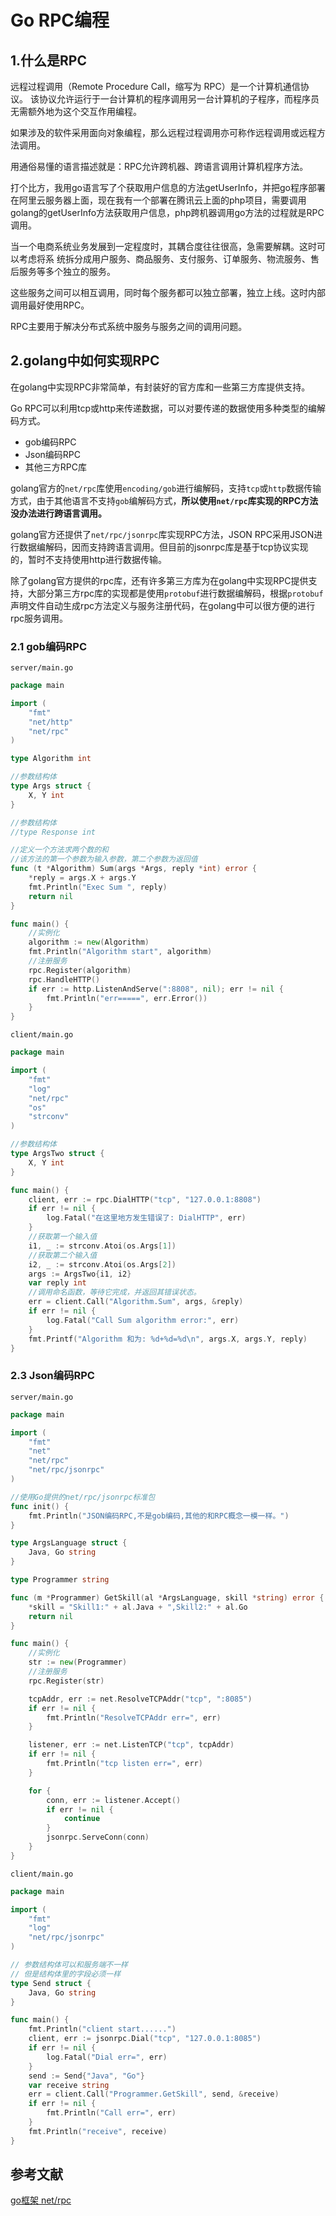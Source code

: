 # Go RPC编程

## 1.什么是RPC

远程过程调用（Remote Procedure Call，缩写为 RPC）是一个计算机通信协议。
该协议允许运行于一台计算机的程序调用另一台计算机的子程序，而程序员无需额外地为这个交互作用编程。 

如果涉及的软件采用面向对象编程，那么远程过程调用亦可称作远程调用或远程方法调用。



用通俗易懂的语言描述就是：RPC允许跨机器、跨语言调用计算机程序方法。


打个比方，我用go语言写了个获取用户信息的方法getUserInfo，并把go程序部署在阿里云服务器上面，现在我有一个部署在腾讯云上面的php项目，需要调用golang的getUserInfo方法获取用户信息，php跨机器调用go方法的过程就是RPC调用。


当一个电商系统业务发展到一定程度时，其耦合度往往很高，急需要解耦。这时可以考虑将系
统拆分成用户服务、商品服务、支付服务、订单服务、物流服务、售后服务等多个独立的服务。

这些服务之间可以相互调用，同时每个服务都可以独立部署，独立上线。这时内部调用最好使用RPC。


RPC主要用于解决分布式系统中服务与服务之间的调用问题。




## 2.golang中如何实现RPC

在golang中实现RPC非常简单，有封装好的官方库和一些第三方库提供支持。

Go RPC可以利用tcp或http来传递数据，可以对要传递的数据使用多种类型的编解码方式。

- gob编码RPC
- Json编码RPC
- 其他三方RPC库

golang官方的`net/rpc`库使用`encoding/gob`进行编解码，支持`tcp`或`http`数据传输方式，由于其他语言不支持`gob`编解码方式，**所以使用`net/rpc`库实现的RPC方法没办法进行跨语言调用。**


golang官方还提供了`net/rpc/jsonrpc`库实现RPC方法，JSON RPC采用JSON进行数据编解码，因而支持跨语言调用。但目前的jsonrpc库是基于tcp协议实现的，暂时不支持使用http进行数据传输。


除了golang官方提供的rpc库，还有许多第三方库为在golang中实现RPC提供支持，大部分第三方rpc库的实现都是使用`protobuf`进行数据编解码，根据`protobuf`声明文件自动生成rpc方法定义与服务注册代码，在golang中可以很方便的进行rpc服务调用。



### 2.1 gob编码RPC

`server/main.go`

```go
package main

import (
	"fmt"
	"net/http"
	"net/rpc"
)

type Algorithm int

//参数结构体
type Args struct {
	X, Y int
}

//参数结构体
//type Response int

//定义一个方法求两个数的和
//该方法的第一个参数为输入参数，第二个参数为返回值
func (t *Algorithm) Sum(args *Args, reply *int) error {
	*reply = args.X + args.Y
	fmt.Println("Exec Sum ", reply)
	return nil
}

func main() {
	//实例化
	algorithm := new(Algorithm)
	fmt.Println("Algorithm start", algorithm)
	//注册服务
	rpc.Register(algorithm)
	rpc.HandleHTTP()
	if err := http.ListenAndServe(":8808", nil); err != nil {
		fmt.Println("err=====", err.Error())
	}
}
```

`client/main.go`

```go
package main

import (
	"fmt"
	"log"
	"net/rpc"
	"os"
	"strconv"
)

//参数结构体
type ArgsTwo struct {
	X, Y int
}

func main() {
	client, err := rpc.DialHTTP("tcp", "127.0.0.1:8808")
	if err != nil {
		log.Fatal("在这里地方发生错误了: DialHTTP", err)
	}
	//获取第一个输入值
	i1, _ := strconv.Atoi(os.Args[1])
	//获取第二个输入值
	i2, _ := strconv.Atoi(os.Args[2])
	args := ArgsTwo{i1, i2}
	var reply int
	//调用命名函数，等待它完成，并返回其错误状态。
	err = client.Call("Algorithm.Sum", args, &reply)
	if err != nil {
		log.Fatal("Call Sum algorithm error:", err)
	}
	fmt.Printf("Algorithm 和为: %d+%d=%d\n", args.X, args.Y, reply)
}
```


### 2.3 Json编码RPC

`server/main.go`

```go
package main

import (
	"fmt"
	"net"
	"net/rpc"
	"net/rpc/jsonrpc"
)

//使用Go提供的net/rpc/jsonrpc标准包
func init() {
	fmt.Println("JSON编码RPC,不是gob编码,其他的和RPC概念一模一样。")
}

type ArgsLanguage struct {
	Java, Go string
}

type Programmer string

func (m *Programmer) GetSkill(al *ArgsLanguage, skill *string) error {
	*skill = "Skill1:" + al.Java + ",Skill2:" + al.Go
	return nil
}

func main() {
	//实例化
	str := new(Programmer)
	//注册服务
	rpc.Register(str)

	tcpAddr, err := net.ResolveTCPAddr("tcp", ":8085")
	if err != nil {
		fmt.Println("ResolveTCPAddr err=", err)
	}

	listener, err := net.ListenTCP("tcp", tcpAddr)
	if err != nil {
		fmt.Println("tcp listen err=", err)
	}

	for {
		conn, err := listener.Accept()
		if err != nil {
			continue
		}
		jsonrpc.ServeConn(conn)
	}
}
```

`client/main.go`

```go
package main

import (
	"fmt"
	"log"
	"net/rpc/jsonrpc"
)

// 参数结构体可以和服务端不一样
// 但是结构体里的字段必须一样
type Send struct {
	Java, Go string
}

func main() {
	fmt.Println("client start......")
	client, err := jsonrpc.Dial("tcp", "127.0.0.1:8085")
	if err != nil {
		log.Fatal("Dial err=", err)
	}
	send := Send{"Java", "Go"}
	var receive string
	err = client.Call("Programmer.GetSkill", send, &receive)
	if err != nil {
		fmt.Println("Call err=", err)
	}
	fmt.Println("receive", receive)
}
```






## 参考文献

[go框架 net/rpc](https://www.yuque.com/wslynn/ivwx9d/gmclud#BfOSn)
